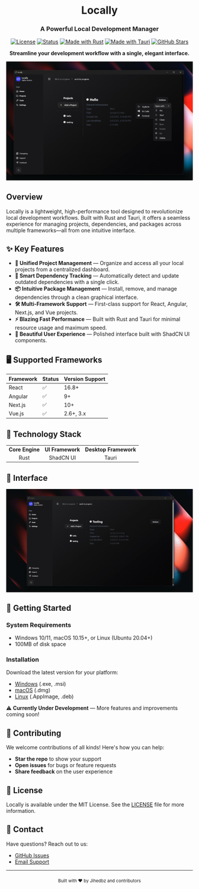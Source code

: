 <div align="center">
  
# Locally

### A Powerful Local Development Manager

[![License](https://img.shields.io/badge/license-Closed%20Source-red.svg)]()
[![Status](https://img.shields.io/badge/status-under%20development-orange.svg)](https://github.com/Jihedbz/locally)
[![Made with Rust](https://img.shields.io/badge/Made%20with-Rust-orange?style=flat&logo=rust)](https://www.rust-lang.org/)
[![Made with Tauri](https://img.shields.io/badge/Made%20with-Tauri-blue?style=flat&logo=tauri)](https://tauri.app/)
[![GitHub Stars](https://img.shields.io/github/stars/Jihedbz/locally.svg)](https://github.com/Jihedbz/locally/stargazers)

</div>

<p align="center">
  <strong>Streamline your development workflow with a single, elegant interface.</strong>
</p>

<div align="center">
    <img src="assets/screenshot_1.png" alt="Dashboard View" width="600"/>
</div>

## Overview

Locally is a lightweight, high-performance tool designed to revolutionize local development workflows. Built with Rust and Tauri, it offers a seamless experience for managing projects, dependencies, and packages across multiple frameworks—all from one intuitive interface.

## ✨ Key Features

- **📂 Unified Project Management** — Organize and access all your local projects from a centralized dashboard.
- **🔄 Smart Dependency Tracking** — Automatically detect and update outdated dependencies with a single click.
- **📦 Intuitive Package Management** — Install, remove, and manage dependencies through a clean graphical interface.
- **🛠️ Multi-Framework Support** — First-class support for React, Angular, Next.js, and Vue projects.
- **⚡ Blazing Fast Performance** — Built with Rust and Tauri for minimal resource usage and maximum speed.
- **🎨 Beautiful User Experience** — Polished interface built with ShadCN UI components.

## 🖥️ Supported Frameworks

| Framework | Status | Version Support |
|-----------|--------|-----------------|
| React     | ✅     | 16.8+ |
| Angular   | ✅     | 9+ |
| Next.js   | ✅     | 10+ |
| Vue.js    | ✅     | 2.6+, 3.x |

## 🔧 Technology Stack

<table>
  <tr>
    <td align="center"><strong>Core Engine</strong></td>
    <td align="center"><strong>UI Framework</strong></td>
    <td align="center"><strong>Desktop Framework</strong></td>
  </tr>
  <tr>
    <td align="center">Rust</td>
    <td align="center">ShadCN UI</td>
    <td align="center">Tauri</td>
  </tr>
</table>

## 💫 Interface

<div align="center">
  <div style="display: flex; flex-wrap: wrap; justify-content: center; gap: 10px;">
      <img src="assets/clean_function.gif" alt="Locally in action" width="700"/>

  </div>
</div>

## 🚀 Getting Started

### System Requirements

- Windows 10/11, macOS 10.15+, or Linux (Ubuntu 20.04+)
- 100MB of disk space

### Installation

Download the latest version for your platform:

- [Windows](https://github.com/Jihedbz/locally/releases) (.exe, .msi)
- [macOS](https://github.com/Jihedbz/locally/releases) (.dmg)
- [Linux](https://github.com/Jihedbz/locally/releases) (.AppImage, .deb)

⚠️ **Currently Under Development** — More features and improvements coming soon!

## 🤝 Contributing

We welcome contributions of all kinds! Here's how you can help:

- **Star the repo** to show your support
- **Open issues** for bugs or feature requests
- **Share feedback** on the user experience


## 📜 License

Locally is available under the MIT License. See the [LICENSE](LICENSE) file for more information.

## 📮 Contact

Have questions? Reach out to us:

- [GitHub Issues](https://github.com/Jihedbz/locally/issues)
- [Email Support](mailto:jih3db@gmail.com)

---

<div align="center">
  <sub>Built with ❤️ by Jihedbz and contributors</sub>
</div>

